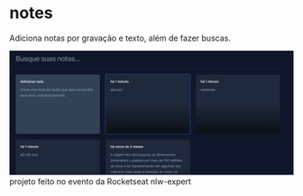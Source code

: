# notes

 Adiciona notas por gravação e texto, além de fazer buscas.

<img src="public/cap.png" />
<br/>
projeto feito no evento da Rocketseat nlw-expert
